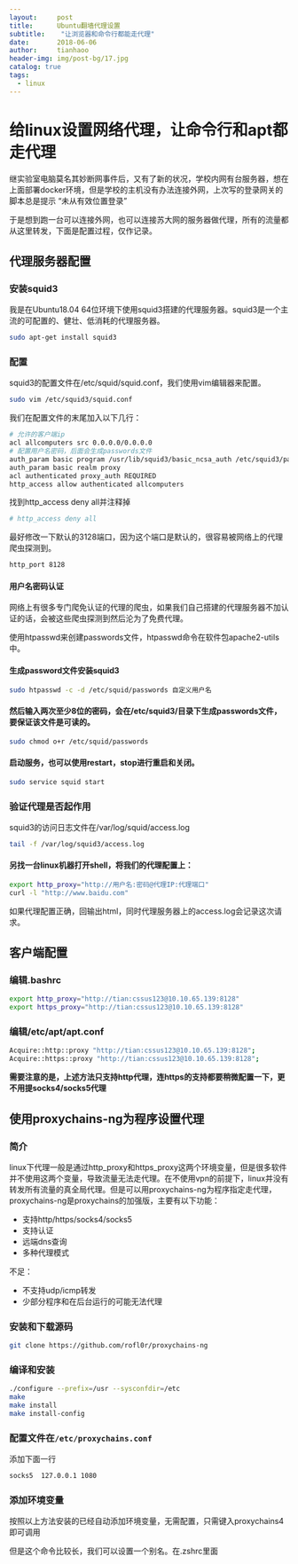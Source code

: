```yaml
---
layout:     post
title:      Ubuntu翻墙代理设置
subtitle:    "让浏览器和命令行都能走代理"
date:       2018-06-06
author:     tianhaoo
header-img: img/post-bg/17.jpg
catalog: true
tags:
  - linux
---
```




# 给linux设置网络代理，让命令行和apt都走代理

继实验室电脑莫名其妙断网事件后，又有了新的状况，学校内网有台服务器，想在上面部署docker环境，但是学校的主机没有办法连接外网，上次写的登录网关的脚本总是提示 “未从有效位置登录”

于是想到跑一台可以连接外网，也可以连接苏大网的服务器做代理，所有的流量都从这里转发，下面是配置过程，仅作记录。

## 代理服务器配置

### 安装squid3

<!--more-->

我是在Ubuntu18.04 64位环境下使用squid3搭建的代理服务器。squid3是一个主流的可配置的、健壮、低消耗的代理服务器。

```bash
sudo apt-get install squid3
```

### 配置

squid3的配置文件在/etc/squid/squid.conf，我们使用vim编辑器来配置。

```bash
sudo vim /etc/squid3/squid.conf
```

我们在配置文件的末尾加入以下几行：

```bash
# 允许的客户端ip
acl allcomputers src 0.0.0.0/0.0.0.0
# 配置用户名密码，后面会生成passwords文件
auth_param basic program /usr/lib/squid3/basic_ncsa_auth /etc/squid3/passwords
auth_param basic realm proxy
acl authenticated proxy_auth REQUIRED
http_access allow authenticated allcomputers
```

找到http_access deny all并注释掉

```bash
# http_access deny all
```

最好修改一下默认的3128端口，因为这个端口是默认的，很容易被网络上的代理爬虫探测到。

```bash
http_port 8128
```

#### 用户名密码认证

网络上有很多专门爬免认证的代理的爬虫，如果我们自己搭建的代理服务器不加认证的话，会被这些爬虫探测到然后沦为了免费代理。

使用htpasswd来创建passwords文件，htpasswd命令在软件包apache2-utils中。


#### 生成password文件安装squid3

```bash
sudo htpasswd -c -d /etc/squid/passwords 自定义用户名
```

#### 然后输入两次至少8位的密码，会在/etc/squid3/目录下生成passwords文件，要保证该文件是可读的。

```bash
sudo chmod o+r /etc/squid/passwords
```

#### 启动服务，也可以使用restart，stop进行重启和关闭。

```bash
sudo service squid start
```

### 验证代理是否起作用

squid3的访问日志文件在/var/log/squid/access.log

```bash
tail -f /var/log/squid3/access.log
```

#### 另找一台linux机器打开shell，将我们的代理配置上：

```bash
export http_proxy="http://用户名:密码@代理IP:代理端口"
curl -l "http://www.baidu.com"
```

如果代理配置正确，回输出html，同时代理服务器上的access.log会记录这次请求。

## 客户端配置

### 编辑.bashrc

```bash
export http_proxy="http://tian:cssus123@10.10.65.139:8128"
export https_proxy="http://tian:cssus123@10.10.65.139:8128"
```

### 编辑/etc/apt/apt.conf

```bash
Acquire::http::proxy "http://tian:cssus123@10.10.65.139:8128";
Acquire::https::proxy "http://tian:cssus123@10.10.65.139:8128";
```

**需要注意的是，上述方法只支持http代理，连https的支持都要稍微配置一下，更不用提socks4/socks5代理**

## 使用proxychains-ng为程序设置代理

### 简介

linux下代理一般是通过http_proxy和https_proxy这两个环境变量，但是很多软件并不使用这两个变量，导致流量无法走代理。在不使用vpn的前提下，linux并没有转发所有流量的真全局代理。但是可以用proxychains-ng为程序指定走代理，proxychains-ng是proxychains的加强版，主要有以下功能：

* 支持http/https/socks4/socks5
* 支持认证
* 远端dns查询
* 多种代理模式

不足：

* 不支持udp/icmp转发
* 少部分程序和在后台运行的可能无法代理

### 安装和下载源码

```bash
git clone https://github.com/rofl0r/proxychains-ng
```

### 编译和安装  

```bash
./configure --prefix=/usr --sysconfdir=/etc
make 
make install
make install-config
```

### 配置文件在`/etc/proxychains.conf`

添加下面一行
```bash
socks5  127.0.0.1 1080
```

### 添加环境变量

按照以上方法安装的已经自动添加环境变量，无需配置，只需键入proxychains4即可调用

但是这个命令比较长，我们可以设置一个别名。在.zshrc里面

```bash

```

